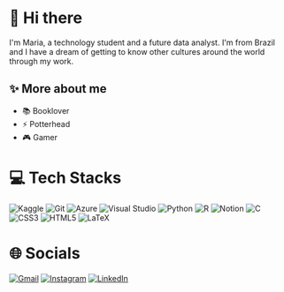 # 👋 Hi there

I'm Maria, a technology student and a future data analyst. I'm from Brazil and I have a dream of getting to know other cultures around the world through my work.

## ✨ More about me

- 📚 Booklover
- ⚡ Potterhead
- 🎮 Gamer

# 💻 Tech Stacks

![Kaggle](https://img.shields.io/badge/Kaggle-035a7d?style=for-the-badge&logo=kaggle&logoColor=white) ![Git](https://img.shields.io/badge/git-%23F05033.svg?style=for-the-badge&logo=git&logoColor=white) ![Azure](https://img.shields.io/badge/azure-%230072C6.svg?style=for-the-badge&logo=microsoftazure&logoColor=white) ![Visual Studio](https://img.shields.io/badge/Visual%20Studio-5C2D91.svg?style=for-the-badge&logo=visual-studio&logoColor=white) ![Python](https://img.shields.io/badge/python-3670A0?style=for-the-badge&logo=python&logoColor=ffdd54) ![R](https://img.shields.io/badge/r-%23276DC3.svg?style=for-the-badge&logo=r&logoColor=white) ![Notion](https://img.shields.io/badge/Notion-%23000000.svg?style=for-the-badge&logo=notion&logoColor=white) ![C](https://img.shields.io/badge/c-%2300599C.svg?style=for-the-badge&logo=c&logoColor=white) ![CSS3](https://img.shields.io/badge/css3-%231572B6.svg?style=for-the-badge&logo=css3&logoColor=white) ![HTML5](https://img.shields.io/badge/html5-%23E34F26.svg?style=for-the-badge&logo=html5&logoColor=white) ![LaTeX](https://img.shields.io/badge/latex-%23008080.svg?style=for-the-badge&logo=latex&logoColor=white)

# 🌐 Socials

[![Gmail](https://img.shields.io/badge/Gmail-D14836?style=for-the-badge&logo=gmail&logoColor=white)](cardim.natalia@gmail.com) [![Instagram](https://img.shields.io/badge/Instagram-%23E4405F.svg?style=for-the-badge&logo=Instagram&logoColor=white)](https://www.instagram.com/marianatalia2003/) [![LinkedIn](https://img.shields.io/badge/linkedin-%230077B5.svg?style=for-the-badge&logo=linkedin&logoColor=white)](https://www.linkedin.com/in/maria-natalia-cardim/)


<!--
# 📊 GitHub Stats

![Maria's GitHub stats](https://github-readme-stats.vercel.app/api?username=MariaNatalia2003&show_icons=true&theme=tokyonight)

![Top Langs](https://github-readme-stats.vercel.app/api/top-langs/?username=MariaNatalia2003&&theme=tokyonight&hide_border=false&include_all_commits=false&count_private=false&layout=compact)
-->
